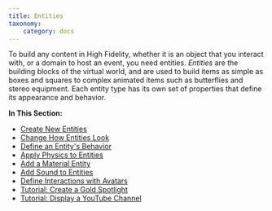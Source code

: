 ```yaml
---
title: Entities
taxonomy:
    category: docs
---
```


To build any content in High Fidelity, whether it is an object that you interact with, or a domain to host an event, you need entities. *Entities* are the building blocks of the virtual world, and are used to build items as simple as boxes and squares to complex animated items such as butterflies and stereo equipment. Each entity type has its own set of properties that define its appearance and behavior. 

**In This Section:**

* [Create New Entities](./create-entities)
* [Change How Entities Look](./entity-appearance)
* [Define an Entity's Behavior](./entity-behavior)
* [Apply Physics to Entities](./entity-physics)
* [Add a Material Entity](./material-entity)
* [Add Sound to Entities](./add-sounds)
* [Define Interactions with Avatars](./avatar-interactions)
* [Tutorial: Create a Gold Spotlight](./create-spotlight)
* [Tutorial: Display a YouTube Channel](./display-youtube)